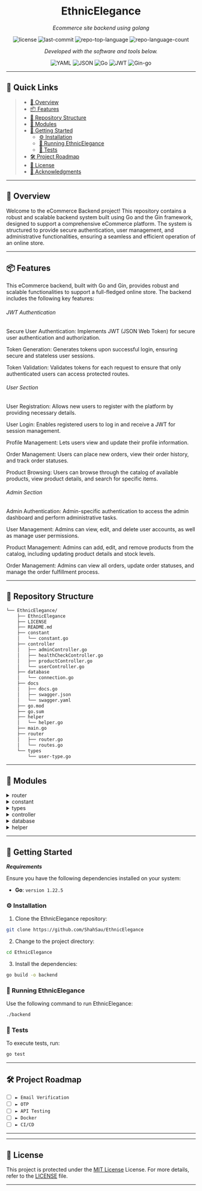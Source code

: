 <p align="center">
  <h1 align="center">EthnicElegance</h1>
</p>
<p align="center">
    <em>Ecommerce site backend using golang</em>
</p>
<p align="center">
	<img src="https://img.shields.io/github/license/ShahSau/EthnicElegance?style=flat&color=0080ff" alt="license">
	<img src="https://img.shields.io/github/last-commit/ShahSau/EthnicElegance?style=flat&logo=git&logoColor=white&color=0080ff" alt="last-commit">
	<img src="https://img.shields.io/github/languages/top/ShahSau/EthnicElegance?style=flat&color=0080ff" alt="repo-top-language">
	<img src="https://img.shields.io/github/languages/count/ShahSau/EthnicElegance?style=flat&color=0080ff" alt="repo-language-count">
<p>
<p align="center">
		<em>Developed with the software and tools below.</em>
</p>
<p align="center">
	<img src="https://img.shields.io/badge/YAML-CB171E.svg?style=flat&logo=YAML&logoColor=white" alt="YAML">
	<img src="https://img.shields.io/badge/JSON-000000.svg?style=flat&logo=JSON&logoColor=white" alt="JSON">
	<img src="https://img.shields.io/badge/Go-00ADD8.svg?style=flat&logo=Go&logoColor=white" alt="Go">
	<img src="https://img.shields.io/badge/JWT-000000?style=flat&logo=Go&logoColor=white" alt="JWT">
        <img src="https://img.shields.io/badge/Gin-black?style=flat&logo=Go&logoColor=white" alt="Gin-go">
</p>
<hr>

## 🔗 Quick Links

> - [📍 Overview](#-overview)
> - [📦 Features](#-features)
> - [📂 Repository Structure](#-repository-structure)
> - [🧩 Modules](#-modules)
> - [🚀 Getting Started](#-getting-started)
>   - [⚙️ Installation](#️-installation)
>   - [🤖 Running EthnicElegance](#-running-EthnicElegance)
>   - [🧪 Tests](#-tests)
> - [🛠 Project Roadmap](#-project-roadmap)
> - [📄 License](#-license)
> - [👏 Acknowledgments](#-acknowledgments)

---

## 📍 Overview

Welcome to the eCommerce Backend project! This repository contains a robust and scalable backend system built using Go and the Gin framework, designed to support a comprehensive eCommerce platform. The system is structured to provide secure authentication, user management, and administrative functionalities, ensuring a seamless and efficient operation of an online store.

---

## 📦 Features
This eCommerce backend, built with Go and Gin, provides robust and scalable functionalities to support a full-fledged online store. The backend includes the following key features:

<h6>JWT Authentication</h6>
<p>Secure User Authentication:
Implements JWT (JSON Web Token) for secure user authentication and authorization.</p>
</p>Token Generation:
Generates tokens upon successful login, ensuring secure and stateless user sessions.</p>
<p>Token Validation:
Validates tokens for each request to ensure that only authenticated users can access protected routes.</p>

<h6>User Section</h6>
<p>User Registration: Allows new users to register with the platform by providing necessary details.</p>
<p>User Login: Enables registered users to log in and receive a JWT for session management.</p>
<p>Profile Management: Lets users view and update their profile information.</p>
<p>Order Management: Users can place new orders, view their order history, and track order statuses.</p>
<p>Product Browsing: Users can browse through the catalog of available products, view product details, and search for specific items.</p>

<h6>Admin Section</h6>
<p>Admin Authentication: Admin-specific authentication to access the admin dashboard and perform administrative tasks.</p>
<p>User Management: Admins can view, edit, and delete user accounts, as well as manage user permissions.</p>
<p>Product Management: Admins can add, edit, and remove products from the catalog, including updating product details and stock levels.</p>
<p>Order Management: Admins can view all orders, update order statuses, and manage the order fulfillment process.</p>

---

## 📂 Repository Structure

```sh
└── EthnicElegance/
    ├── EthnicElegance
    ├── LICENSE
    ├── README.md
    ├── constant
    │   └── constant.go
    ├── controller
    │   ├── adminController.go
    │   ├── healthCheckController.go
    │   ├── productController.go
    │   └── userController.go
    ├── database
    │   └── connection.go
    ├── docs
    │   ├── docs.go
    │   ├── swagger.json
    │   └── swagger.yaml
    ├── go.mod
    ├── go.sum
    ├── helper
    │   └── helper.go
    ├── main.go
    ├── router
    │   ├── router.go
    │   └── routes.go
    └── types
        └── user-type.go
```

---

## 🧩 Modules

<details closed><summary>router</summary>

| File                                                                                | Summary                                      |
| ---                                                                                 | ---                                          |
| [routes.go](https://github.com/ShahSau/EthnicElegance/blob/master/router/routes.go) | All the routes of the project                |
| [router.go](https://github.com/ShahSau/EthnicElegance/blob/master/router/router.go) | Grouping, and creating common function for the routes |

</details>

<details closed><summary>constant</summary>

| File                                                                                      | Summary                                          |
| ---                                                                                       | ---                                              |
| [constant.go](https://github.com/ShahSau/EthnicElegance/blob/master/constant/constant.go) | variables like collection name, erroe messages of the whole project |

</details>

<details closed><summary>types</summary>

| File                                                                                     | Summary                                        |
| ---                                                                                      | ---                                            |
| [user-type.go](https://github.com/ShahSau/EthnicElegance/blob/master/types/user-type.go) |All the types of the whole project |

</details>

<details closed><summary>controller</summary>

| File                                                                                                                  | Summary                                                         |
| ---                                                                                                                   | ---                                                             |
| [productController.go](https://github.com/ShahSau/EthnicElegance/blob/master/controller/productController.go)         | Product routes controllers    |
| [adminController.go](https://github.com/ShahSau/EthnicElegance/blob/master/controller/adminController.go)             | Admin routes controllers     |
| [userController.go](https://github.com/ShahSau/EthnicElegance/blob/master/controller/userController.go)               | users routes controllers     |
| [healthCheckController.go](https://github.com/ShahSau/EthnicElegance/blob/master/controller/healthCheckController.go) | health check route controller |

</details>

<details closed><summary>database</summary>

| File                                                                                          | Summary                                            |
| ---                                                                                           | ---                                                |
| [connection.go](https://github.com/ShahSau/EthnicElegance/blob/master/database/connection.go) | Functions to connect and get collletion from database |

</details>

<details closed><summary>helper</summary>

| File                                                                                | Summary                                      |
| ---                                                                                 | ---                                          |
| [helper.go](https://github.com/ShahSau/EthnicElegance/blob/master/helper/helper.go) | Helper functions |

</details>

---

## 🚀 Getting Started

***Requirements***

Ensure you have the following dependencies installed on your system:

* **Go**: `version 1.22.5`

### ⚙️ Installation

1. Clone the EthnicElegance repository:

```sh
git clone https://github.com/ShahSau/EthnicElegance
```

2. Change to the project directory:

```sh
cd EthnicElegance
```

3. Install the dependencies:

```sh
go build -o backend
```

### 🤖 Running EthnicElegance

Use the following command to run EthnicElegance:

```sh
./backend
```

### 🧪 Tests

To execute tests, run:

```sh
go test
```

---

## 🛠 Project Roadmap

- [ ] `► Email Verification`
- [ ] `► OTP`
- [ ] `► API Testing`
- [ ] `► Docker`
- [ ] `► CI/CD`

---



---
## 📄 License

This project is protected under the [MIT License](https://choosealicense.com/licenses/mit) License. For more details, refer to the [LICENSE](https://choosealicense.com/licenses/mit) file.

---
